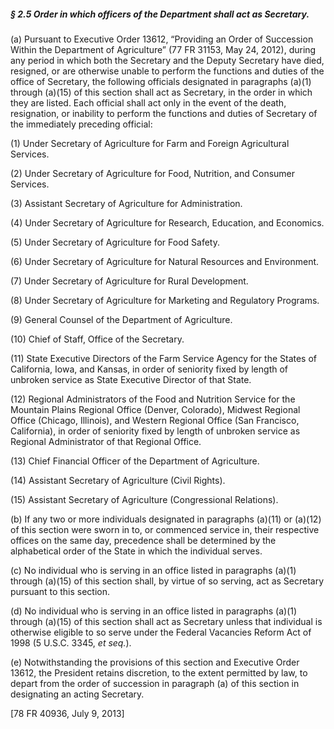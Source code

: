 ##### § 2.5 Order in which officers of the Department shall act as Secretary. #####

(a) Pursuant to Executive Order 13612, “Providing an Order of Succession Within the Department of Agriculture” (77 FR 31153, May 24, 2012), during any period in which both the Secretary and the Deputy Secretary have died, resigned, or are otherwise unable to perform the functions and duties of the office of Secretary, the following officials designated in paragraphs (a)(1) through (a)(15) of this section shall act as Secretary, in the order in which they are listed. Each official shall act only in the event of the death, resignation, or inability to perform the functions and duties of Secretary of the immediately preceding official:

(1) Under Secretary of Agriculture for Farm and Foreign Agricultural Services.

(2) Under Secretary of Agriculture for Food, Nutrition, and Consumer Services.

(3) Assistant Secretary of Agriculture for Administration.

(4) Under Secretary of Agriculture for Research, Education, and Economics.

(5) Under Secretary of Agriculture for Food Safety.

(6) Under Secretary of Agriculture for Natural Resources and Environment.

(7) Under Secretary of Agriculture for Rural Development.

(8) Under Secretary of Agriculture for Marketing and Regulatory Programs.

(9) General Counsel of the Department of Agriculture.

(10) Chief of Staff, Office of the Secretary.

(11) State Executive Directors of the Farm Service Agency for the States of California, Iowa, and Kansas, in order of seniority fixed by length of unbroken service as State Executive Director of that State.

(12) Regional Administrators of the Food and Nutrition Service for the Mountain Plains Regional Office (Denver, Colorado), Midwest Regional Office (Chicago, Illinois), and Western Regional Office (San Francisco, California), in order of seniority fixed by length of unbroken service as Regional Administrator of that Regional Office.

(13) Chief Financial Officer of the Department of Agriculture.

(14) Assistant Secretary of Agriculture (Civil Rights).

(15) Assistant Secretary of Agriculture (Congressional Relations).

(b) If any two or more individuals designated in paragraphs (a)(11) or (a)(12) of this section were sworn in to, or commenced service in, their respective offices on the same day, precedence shall be determined by the alphabetical order of the State in which the individual serves.

(c) No individual who is serving in an office listed in paragraphs (a)(1) through (a)(15) of this section shall, by virtue of so serving, act as Secretary pursuant to this section.

(d) No individual who is serving in an office listed in paragraphs (a)(1) through (a)(15) of this section shall act as Secretary unless that individual is otherwise eligible to so serve under the Federal Vacancies Reform Act of 1998 (5 U.S.C. 3345, *et seq.*).

(e) Notwithstanding the provisions of this section and Executive Order 13612, the President retains discretion, to the extent permitted by law, to depart from the order of succession in paragraph (a) of this section in designating an acting Secretary.

[78 FR 40936, July 9, 2013]